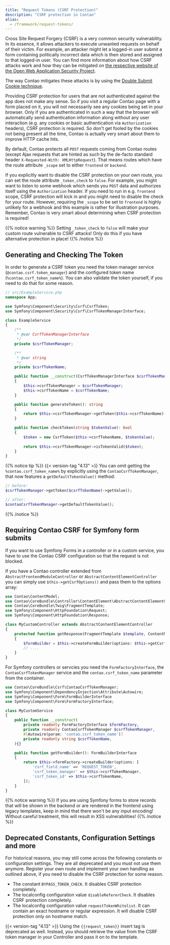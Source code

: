 ```yaml
---
title: "Request Tokens (CSRF Protection)"
description: "CSRF protection in Contao"
alias:
  - /framework/request-tokens/
---
```


Cross Site Request Forgery (CSRF) is a very common security vulnerability. In its essence, it allows attackers to 
execute unwanted requests on behalf of their victim.
For example, an attacker might let a logged-in user submit a form containing politically incorrect data which is
then stored and assigned to that logged-in user.
You can find more information about how CSRF attacks work and how they can be mitigated on [the respective
website of the Open Web Application Security Project][OWASP_CSRF].

The way Contao mitigates these attacks is by using the [Double Submit Cookie technique][OWASP_Double_Submit_Cookie].

Providing CSRF protection for users that are not authenticated against the app does not make any sense. So if you
visit a regular Contao page with a form placed on it, you will not necessarily see any cookies being set in your
browser. Only if you are authenticated in such a way that the browser will automatically send authentication information
along without any user interaction (e.g. any cookies or basic authentication via `Authorization` headers), CSRF
protection is required. So don't get fooled by the cookies not being present all the time, Contao is actually very smart
about them to improve HTTP cache hits.

By default, Contao protects all `POST` requests coming from Contao routes (except Ajax requests that are
hinted as such by the de-facto standard header `X-Requested-With: XMLHttpRequest`). That means routes which
have the route attribute `_scope` set to either `frontend` or `backend`.

If you explicitly want to disable the CSRF protection on your own route, you can set the route attribute `_token_check`
to `false`.
For example, you might want to listen to some webhook which sends you `POST` data and authorizes itself using the
`Authorization` header. If you need to run in e.g. `frontend` scope, CSRF protection will kick in and you might need
to disable the check for your route.
However, requiring the `_scope` to be set to `frontend` is highly unlikely for a webhook and this example is rather
for illustration purposes.
Remember, Contao is very smart about determining when CSRF protection is required!

{{% notice warning %}}
Setting `_token_check` to `false` will make your custom route vulnerable to CSRF attacks! Only do this if you have
alternative protection in place!
{{% /notice %}}


## Generating and Checking The Token

In order to generate a CSRF token you need the token manager service (`@contao.csrf.token_manager`) and the
configured token name (`%contao.csrf_token_name%`). You can also validate the token yourself, if you need to do that for
some reason.

```php
// src/ExampleService.php
namespace App;

use Symfony\Component\Security\Csrf\CsrfToken;
use Symfony\Component\Security\Csrf\CsrfTokenManagerInterface;

class ExampleService
{
    /**
     * @var CsrfTokenManagerInterface
     */
    private $csrfTokenManager;

    /**
     * @var string
     */
    private $csrfTokenName;

    public function __construct(CsrfTokenManagerInterface $csrfTokenManager, string $csrfTokenName)
    {
        $this->csrfTokenManager = $csrfTokenManager;
        $this->csrfTokenName = $csrfTokenName;
    }

    public function generateToken(): string
    {
        return $this->csrfTokenManager->getToken($this->csrfTokenName)->getValue();
    }

    public function checkToken(string $tokenValue): bool
    {
        $token = new CsrfToken($this->csrfTokenName, $tokenValue);
    
        return $this->csrfTokenManager->isTokenValid($token);
    }
}
```

{{% notice tip %}}
{{< version-tag "4.13" >}} You can omit getting the `%contao.csrf_token_name%` by explicitly using the `ContaoCsrfTokenManager`,
that now features a `getDefaultTokenValue()` method:

```php
// before:
$csrfTokenManager->getToken($csrfTokenName)->getValue();

// after:
$contaoCsrfTokenManager->getDefaultTokenValue();
```
{{% /notice %}}

## Requiring Contao CSRF for Symfony form submits

If you want to use Symfony Forms in a controller or in a custom service, you have to use the Contao CSRF configuration so that 
the request is not blocked.

If you have a Contao controller extended from `AbstractFrontendModuleController` or `AbstractContentElementController` 
you can simply use `$this->getCsrfOptions()` and pass them to the options array:

```php
use Contao\ContentModel;
use Contao\CoreBundle\Controller\ContentElement\AbstractContentElementController;
use Contao\CoreBundle\Twig\FragmentTemplate;
use Symfony\Component\HttpFoundation\Request;
use Symfony\Component\HttpFoundation\Response;

class MyCustomController extends AbstractContentElementController
{
    protected function getResponse(FragmentTemplate $template, ContentModel $model, Request $request): Response
    {
        $formBuilder = $this->createFormBuilder(options: $this->getCsrfFormOptions());
        // ....
    }
}
```

For Symfony controllers or servcies you need the `FormFactoryInterface`, the `ContaoCsrfTokenManager` service 
and the `contao.csrf_token_name` parameter from the container.

```php
use Contao\CoreBundle\Csrf\ContaoCsrfTokenManager;
use Symfony\Component\DependencyInjection\Attribute\Autowire;
use Symfony\Component\Form\FormBuilderInterface
use Symfony\Component\Form\FormFactoryInterface;

class MyCustomService
{
    public function __construct(
        private readonly FormFactoryInterface $formFactory,
        private readonly ContaoCsrfTokenManager $csrfTokenManager,
        #[Autowire(param: 'contao.csrf_token_name')]
        private readonly string $csrfTokenName,
    ){}

    public function getFormBuilder(): FormBuilderInterface
    {
        return $this->formFactory->createBuilder(options: [
            'csrf_field_name' => 'REQUEST_TOKEN',
            'csrf_token_manager' => $this->csrfTokenManager,
            'csrf_token_id' => $this->csrfTokenName,
        ]);
    }
}
```

{{% notice warning %}}
If you are using Symfony forms to store records that will be shown in the backend or are rendered in the frontend using
legacy templates, keep in mind that there won't be any input encoding! Without careful treatment, this will result in XSS
vulnerabilities!
{{% /notice %}}

## Deprecated Constants, Configuration Settings and more

For historical reasons, you may still come across the following constants or configuration settings.
They are all deprecated and you must not use them anymore. Register your own route and implement your own
handling as outlined above, if you need to disable the CSRF protection for some reason.

* The constant `BYPASS_TOKEN_CHECK`. It disables CSRF protection completely.
* The localconfig configuration value `disableRefererCheck`. It disables CSRF protection completely.
* The localconfig configuration value `requestTokenWhitelist`. It can contain an exact hostname or regular expression.
  It will disable CSRF protection only on hostname match.

{{< version-tag "4.13" >}} Using the `{{request_token}}` insert tag is deprecated as well. Instead, you should retrieve the value
from the CSRF token manager in your Controller and pass it on to the template.

[OWASP_CSRF]: https://owasp.org/www-community/attacks/csrf
[OWASP_Double_Submit_Cookie]: https://cheatsheetseries.owasp.org/cheatsheets/Cross-Site_Request_Forgery_Prevention_Cheat_Sheet.html#double-submit-cookie
